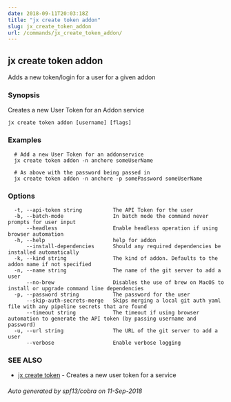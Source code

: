 ```yaml
---
date: 2018-09-11T20:03:18Z
title: "jx create token addon"
slug: jx_create_token_addon
url: /commands/jx_create_token_addon/
---
```

## jx create token addon

Adds a new token/login for a user for a given addon

### Synopsis

Creates a new User Token for an Addon service

```
jx create token addon [username] [flags]
```

### Examples

```
  # Add a new User Token for an addonservice
  jx create token addon -n anchore someUserName
  
  # As above with the password being passed in
  jx create token addon -n anchore -p somePassword someUserName
```

### Options

```
  -t, --api-token string          The API Token for the user
  -b, --batch-mode                In batch mode the command never prompts for user input
      --headless                  Enable headless operation if using browser automation
  -h, --help                      help for addon
      --install-dependencies      Should any required dependencies be installed automatically
  -k, --kind string               The kind of addon. Defaults to the addon name if not specified
  -n, --name string               The name of the git server to add a user
      --no-brew                   Disables the use of brew on MacOS to install or upgrade command line dependencies
  -p, --password string           The password for the user
      --skip-auth-secrets-merge   Skips merging a local git auth yaml file with any pipeline secrets that are found
      --timeout string            The timeout if using browser automation to generate the API token (by passing username and password)
  -u, --url string                The URL of the git server to add a user
      --verbose                   Enable verbose logging
```

### SEE ALSO

* [jx create token](/commands/jx_create_token/)	 - Creates a new user token for a service

###### Auto generated by spf13/cobra on 11-Sep-2018
